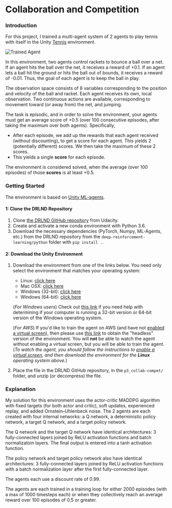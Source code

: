 # Collaboration and Competition

### Introduction

[image1]: https://user-images.githubusercontent.com/10624937/42135623-e770e354-7d12-11e8-998d-29fc74429ca2.gif "Trained Agent"

For this project, I trained a multi-agent system of 2 agents to play tennis with itself in the Unity [Tennis](https://github.com/Unity-Technologies/ml-agents/blob/master/docs/Learning-Environment-Examples.md#tennis) environment.

![Trained Agent][image1]

In this environment, two agents control rackets to bounce a ball over a net. If an agent hits the ball over the net, it receives a reward of +0.1. If an agent lets a ball hit the ground or hits the ball out of bounds, it receives a reward of -0.01. Thus, the goal of each agent is to keep the ball in play.

The observation space consists of 8 variables corresponding to the position and velocity of the ball and racket. Each agent receives its own, local observation. Two continuous actions are available, corresponding to movement toward (or away from) the net, and jumping.

The task is episodic, and in order to solve the environment, your agents must get an average score of +0.5 (over 100 consecutive episodes, after taking the maximum over both agents). Specifically,

-   After each episode, we add up the rewards that each agent received (without discounting), to get a score for each agent. This yields 2 (potentially different) scores. We then take the maximum of these 2 scores.
-   This yields a single  **score**  for each episode.

The environment is considered solved, when the average (over 100 episodes) of those  **scores**  is at least +0.5.

### Getting Started
The environment is based on [Unity ML-agents](https://github.com/Unity-Technologies/ml-agents).

#### 1: Clone the DRLND Repository
1.  Clone [the DRLND GitHub repository](https://github.com/udacity/deep-reinforcement-learning#dependencies) from Udacity.
2. Create and activate a new conda environment with Python 3.6.
3. Download the necessary dependencies (PyTorch, Numpy, ML-Agents, etc.) from the DRLND repository from the `deep-reinforcement-learning/python` folder with `pip install .`.

#### 2: Download the Unity Environment
1. Download the environment from one of the links below. You need only select the environment that matches your operating system:
    - Linux: [click here](https://s3-us-west-1.amazonaws.com/udacity-drlnd/P3/Tennis/Tennis_Linux.zip)
    - Mac OSX: [click here](https://s3-us-west-1.amazonaws.com/udacity-drlnd/P3/Tennis/Tennis.app.zip)
    - Windows (32-bit): [click here](https://s3-us-west-1.amazonaws.com/udacity-drlnd/P3/Tennis/Tennis_Windows_x86.zip)
    - Windows (64-bit): [click here](https://s3-us-west-1.amazonaws.com/udacity-drlnd/P3/Tennis/Tennis_Windows_x86_64.zip)
  
    (_For Windows users_) Check out [this link](https://support.microsoft.com/en-us/help/827218/how-to-determine-whether-a-computer-is-running-a-32-bit-version-or-64) if you need help with determining if your computer is running a 32-bit version or 64-bit version of the Windows operating system.

    (_For AWS_) If you'd like to train the agent on AWS (and have not [enabled a virtual screen](https://github.com/Unity-Technologies/ml-agents/blob/master/docs/Training-on-Amazon-Web-Service.md)), then please use [this link](https://s3-us-west-1.amazonaws.com/udacity-drlnd/P3/Tennis/Tennis_Linux_NoVis.zip) to obtain the "headless" version of the environment.  You will **not** be able to watch the agent without enabling a virtual screen, but you will be able to train the agent.  (_To watch the agent, you should follow the instructions to [enable a virtual screen](https://github.com/Unity-Technologies/ml-agents/blob/master/docs/Training-on-Amazon-Web-Service.md), and then download the environment for the **Linux** operating system above._)
    
2. Place the file in the DRLND GitHub repository, in the `p3_collab-compet/` folder, and unzip (or decompress) the file. 
    

### Explanation
My solution for this environment uses the actor-critic MADDPG algorithm with fixed targets (for both actor and critic), soft updates, experienced replay, and added Ornstein–Uhlenbeck noise. The 2 agents are each created with four internal networks: a Q network, a deterministic policy network, a target Q network, and a target policy network.

The Q network and the target Q network have identical architectures: 3 fully-connected layers joined by ReLU activation functions and batch normalizatoin layers. The final output is entered into a tanh activation function.

The policy network and target policy network also have identical architectures: 3 fully-connected layers joined by ReLU activation functions with a batch normalization layer after the first fully-connected layer.

The agents each use a discount rate of 0.99.

The agents are each trained in a training loop for either 2000 episodes (with a max of 1000 timesteps each) or when they collectively reach an average reward over 100 episodes of 0.5 or greater.

